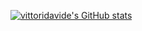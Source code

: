 [![vittoridavide's GitHub stats](https://github-readme-stats.vercel.app/api?username=vittoridavide&show_icons=true&count_private=true)](https://github.com/anuraghazra/github-readme-stats)
